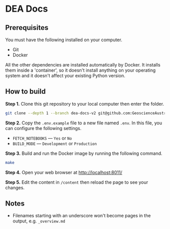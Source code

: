 # DEA Docs

## Prerequisites

You must have the following installed on your computer.

* Git
* Docker

All the other dependencies are installed automatically by Docker. It installs them inside a 'container', so it doesn't install anything on your operating system and it doesn't affect your existing Python version.

## How to build

**Step 1.** Clone this git repository to your local computer then enter the folder.

```bash
git clone --depth 1 --branch dea-docs-v2 git@github.com:GeoscienceAustralia/dea-docs.git
```

**Step 2.** Copy the `.env.example` file to a new file named `.env`. In this file, you can configure the following settings.

* `FETCH_NOTEBOOKS` &mdash; `Yes` or `No`
* `BUILD_MODE` &mdash; `Development` or `Production`

**Step 3.** Build and run the Docker image by running the following command.

```bash
make
```

**Step 4.** Open your web browser at <http://localhost:8011/>

**Step 5.** Edit the content in `/content` then reload the page to see your changes.

## Notes

* Filenames starting with an underscore won't become pages in the output, e.g. `_overview.md`
